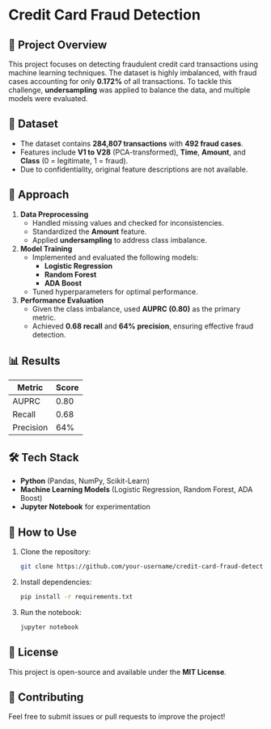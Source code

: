 # Credit Card Fraud Detection

## 📌 Project Overview
This project focuses on detecting fraudulent credit card transactions using machine learning techniques. The dataset is highly imbalanced, with fraud cases accounting for only **0.172%** of all transactions. To tackle this challenge, **undersampling** was applied to balance the data, and multiple models were evaluated.

## 📂 Dataset
- The dataset contains **284,807 transactions** with **492 fraud cases**.
- Features include **V1 to V28** (PCA-transformed), **Time**, **Amount**, and **Class** (0 = legitimate, 1 = fraud).
- Due to confidentiality, original feature descriptions are not available.

## 🚀 Approach
1. **Data Preprocessing**
   - Handled missing values and checked for inconsistencies.
   - Standardized the **Amount** feature.
   - Applied **undersampling** to address class imbalance.
2. **Model Training**
   - Implemented and evaluated the following models:
     - **Logistic Regression**
     - **Random Forest**
     - **ADA Boost**
   - Tuned hyperparameters for optimal performance.
3. **Performance Evaluation**
   - Given the class imbalance, used **AUPRC (0.80)** as the primary metric.
   - Achieved **0.68 recall** and **64% precision**, ensuring effective fraud detection.

## 📊 Results
| Metric          | Score  |
|----------------|--------|
| AUPRC          | 0.80   |
| Recall         | 0.68   |
| Precision      | 64%    |

## 🛠 Tech Stack
- **Python** (Pandas, NumPy, Scikit-Learn)
- **Machine Learning Models** (Logistic Regression, Random Forest, ADA Boost)
- **Jupyter Notebook** for experimentation

## 📌 How to Use
1. Clone the repository:
   ```bash
   git clone https://github.com/your-username/credit-card-fraud-detection.git
   ```
2. Install dependencies:
   ```bash
   pip install -r requirements.txt
   ```
3. Run the notebook:
   ```bash
   jupyter notebook
   ```

## 📜 License
This project is open-source and available under the **MIT License**.

## 🤝 Contributing
Feel free to submit issues or pull requests to improve the project!

